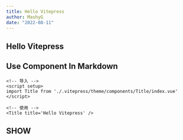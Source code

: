 ```yaml
---
title: Hello Vitepress
author: MashyG
date: "2022-08-11"
---
```


## Hello Vitepress

<script setup>
import Title from './.vitepress/theme/components/Title/index.vue'
</script>

## Use Component In Markdown

```vue
<!-- 导入 -->
<script setup>
import Title from './.vitepress/theme/components/Title/index.vue'
</script>

<!-- 使用 -->
<Title title='Hello Vitepress' />
```

## SHOW

<Title title='Hello Vitepress' />
